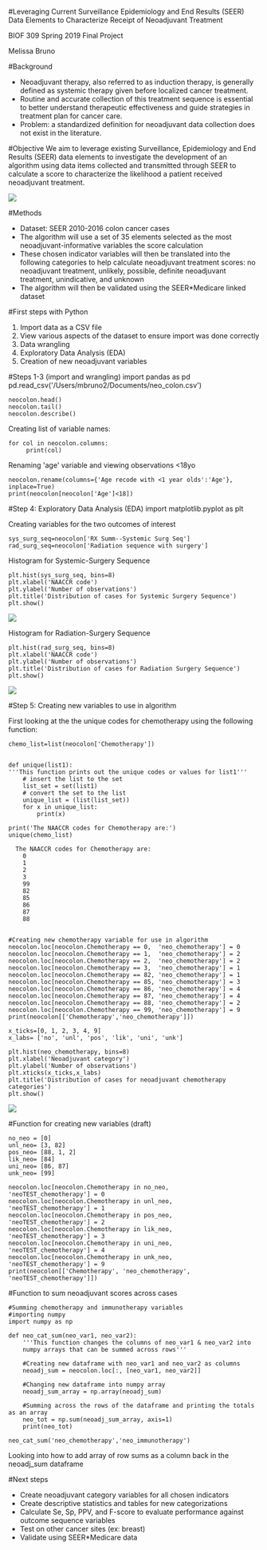 #Leveraging Current Surveillance Epidemiology and End Results (SEER) Data Elements to Characterize Receipt of Neoadjuvant Treatment

BIOF 309 Spring 2019 Final Project

Melissa Bruno

#Background
- Neoadjuvant therapy, also referred to as induction therapy, is generally defined as systemic therapy given before localized cancer treatment. 
- Routine and accurate collection of this treatment sequence is essential to better understand therapeutic effectiveness and guide strategies in treatment plan for cancer care.
- Problem: a standardized definition for neoadjuvant data collection does not exist in the literature.

#Objective
We aim to leverage existing Surveillance, Epidemiology and End Results (SEER) data elements to investigate the development of an algorithm using data items collected and transmitted through SEER to calculate a score to characterize the likelihood a patient received neoadjuvant treatment.


   ![](/Users/mbruno2/Documents/SEER.png)



#Methods
- Dataset: SEER 2010-2016 colon cancer cases
- The algorithm will use a set of 35 elements selected as the most neoadjuvant-informative variables the score calculation
- These chosen indicator variables will then be translated into the following categories to help calculate neoadjuvant treatment scores: no neoadjuvant treatment, unlikely, possible, definite neoadjuvant treatment, unindicative, and unknown
- The algorithm will then be validated using the SEER*Medicare linked dataset

#First steps with Python
1. Import data as a CSV file
2. View various aspects of the dataset to ensure import was done correctly
3. Data wrangling
4. Exploratory Data Analysis (EDA)
5. Creation of new neoadjuvant variables

#Steps 1-3 (import and wrangling)
import pandas as pd
    pd.read_csv('/Users/mbruno2/Documents/neo_colon.csv')

    neocolon.head()
    neocolon.tail()
    neocolon.describe()

Creating list of variable names:

    for col in neocolon.columns:
         print(col)

Renaming 'age' variable and viewing observations <18yo

    neocolon.rename(columns={'Age recode with <1 year olds':'Age'}, inplace=True)
    print(neocolon[neocolon['Age']<18])

#Step 4: Exploratory Data Analysis (EDA)
import matplotlib.pyplot as plt

Creating variables for the two outcomes of interest

    sys_surg_seq=neocolon['RX Summ--Systemic Surg Seq']
    rad_surg_seq=neocolon['Radiation sequence with surgery']

Histogram for Systemic-Surgery Sequence

    plt.hist(sys_surg_seq, bins=8)
    plt.xlabel('NAACCR code')
    plt.ylabel('Number of observations')
    plt.title('Distribution of cases for Systemic Surgery Sequence')
    plt.show()
   ![](/Users/mbruno2/Documents/sys_surg_seq.png)

Histogram for Radiation-Surgery Sequence

    plt.hist(rad_surg_seq, bins=8)
    plt.xlabel('NAACCR code')
    plt.ylabel('Number of observations')
    plt.title('Distribution of cases for Radiation Surgery Sequence')
    plt.show()
   ![](/Users/mbruno2/Documents/rad_surg_seq.png)

#Step 5: Creating new variables to use in algorithm

First looking at the the unique codes for chemotherapy using the following function:

    chemo_list=list(neocolon['Chemotherapy'])


    def unique(list1):
    '''This function prints out the unique codes or values for list1'''
        # insert the list to the set
        list_set = set(list1)
        # convert the set to the list
        unique_list = (list(list_set))
        for x in unique_list:
            print(x)
    
    print('The NAACCR codes for Chemotherapy are:')
    unique(chemo_list)
    
      The NAACCR codes for Chemotherapy are:
        0
        1
        2
        3
        99
        82
        85
        86
        87
        88


    #Creating new chemotherapy variable for use in algorithm
    neocolon.loc[neocolon.Chemotherapy == 0,  'neo_chemotherapy'] = 0
    neocolon.loc[neocolon.Chemotherapy == 1,  'neo_chemotherapy'] = 2
    neocolon.loc[neocolon.Chemotherapy == 2,  'neo_chemotherapy'] = 2
    neocolon.loc[neocolon.Chemotherapy == 3,  'neo_chemotherapy'] = 1
    neocolon.loc[neocolon.Chemotherapy == 82, 'neo_chemotherapy'] = 1
    neocolon.loc[neocolon.Chemotherapy == 85, 'neo_chemotherapy'] = 3
    neocolon.loc[neocolon.Chemotherapy == 86, 'neo_chemotherapy'] = 4
    neocolon.loc[neocolon.Chemotherapy == 87, 'neo_chemotherapy'] = 4
    neocolon.loc[neocolon.Chemotherapy == 88, 'neo_chemotherapy'] = 2
    neocolon.loc[neocolon.Chemotherapy == 99, 'neo_chemotherapy'] = 9
    print(neocolon[['Chemotherapy','neo_chemotherapy']])
    
    x_ticks=[0, 1, 2, 3, 4, 9]
    x_labs= ['no', 'unl', 'pos', 'lik', 'uni', 'unk']
    
    plt.hist(neo_chemotherapy, bins=8)
    plt.xlabel('Neoadjuvant category')
    plt.ylabel('Number of observations')
    plt.xticks(x_ticks,x_labs)
    plt.title('Distribution of cases for neoadjuvant chemotherapy categories')
    plt.show()
   ![](/Users/mbruno2/Documents/neo_chemo_dist.png)

    
    
    
#Function for creating new variables (draft)

    no_neo = [0]
    unl_neo= [3, 82]
    pos_neo= [88, 1, 2]
    lik_neo= [84]
    uni_neo= [86, 87]
    unk_neo= [99]
    
    neocolon.loc[neocolon.Chemotherapy in no_neo,   'neoTEST_chemotherapy'] = 0
    neocolon.loc[neocolon.Chemotherapy in unl_neo,  'neoTEST_chemotherapy'] = 1
    neocolon.loc[neocolon.Chemotherapy in pos_neo,  'neoTEST_chemotherapy'] = 2
    neocolon.loc[neocolon.Chemotherapy in lik_neo,  'neoTEST_chemotherapy'] = 3
    neocolon.loc[neocolon.Chemotherapy in uni_neo,  'neoTEST_chemotherapy'] = 4
    neocolon.loc[neocolon.Chemotherapy in unk_neo,  'neoTEST_chemotherapy'] = 9
    print(neocolon[['Chemotherapy', 'neo_chemotherapy', 'neoTEST_chemotherapy']])
    
    

#Function to sum neoadjuvant scores across cases

    #Summing chemotherapy and immunotherapy variables
    #importing numpy
    import numpy as np
    
    def neo_cat_sum(neo_var1, neo_var2):
        '''This function changes the columns of neo_var1 & neo_var2 into
        numpy arrays that can be summed across rows'''
        
        #Creating new dataframe with neo_var1 and neo_var2 as columns
        neoadj_sum = neocolon.loc[:, [neo_var1, neo_var2]]
        
        #Changing new dataframe into numpy array
        neoadj_sum_array = np.array(neoadj_sum)
        
        #Summing across the rows of the dataframe and printing the totals as an array
        neo_tot = np.sum(neoadj_sum_array, axis=1)
        print(neo_tot)
    
    neo_cat_sum('neo_chemotherapy','neo_immunotherapy')
    
Looking into how to add array of row sums as a column back in the neoadj_sum dataframe


    
#Next steps
- Create neoadjuvant category variables for all chosen indicators
- Create descriptive statistics and tables for new categorizations
- Calculate Se, Sp, PPV, and F-score to evaluate performance against outcome sequence variables
- Test on other cancer sites (ex: breast)
- Validate using SEER*Medicare data
